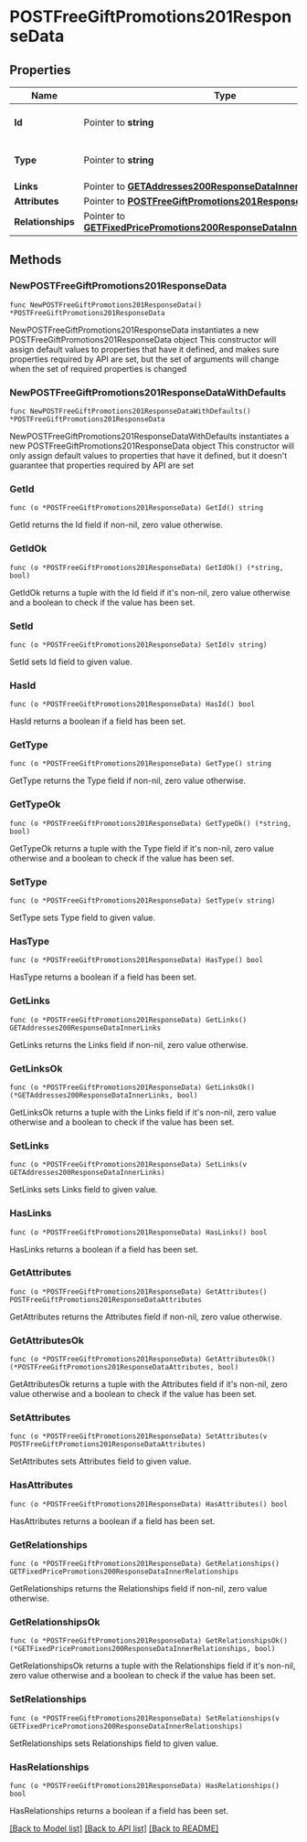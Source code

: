 # POSTFreeGiftPromotions201ResponseData

## Properties

Name | Type | Description | Notes
------------ | ------------- | ------------- | -------------
**Id** | Pointer to **string** | The resource&#39;s id | [optional] 
**Type** | Pointer to **string** | The resource&#39;s type | [optional] 
**Links** | Pointer to [**GETAddresses200ResponseDataInnerLinks**](GETAddresses200ResponseDataInnerLinks.md) |  | [optional] 
**Attributes** | Pointer to [**POSTFreeGiftPromotions201ResponseDataAttributes**](POSTFreeGiftPromotions201ResponseDataAttributes.md) |  | [optional] 
**Relationships** | Pointer to [**GETFixedPricePromotions200ResponseDataInnerRelationships**](GETFixedPricePromotions200ResponseDataInnerRelationships.md) |  | [optional] 

## Methods

### NewPOSTFreeGiftPromotions201ResponseData

`func NewPOSTFreeGiftPromotions201ResponseData() *POSTFreeGiftPromotions201ResponseData`

NewPOSTFreeGiftPromotions201ResponseData instantiates a new POSTFreeGiftPromotions201ResponseData object
This constructor will assign default values to properties that have it defined,
and makes sure properties required by API are set, but the set of arguments
will change when the set of required properties is changed

### NewPOSTFreeGiftPromotions201ResponseDataWithDefaults

`func NewPOSTFreeGiftPromotions201ResponseDataWithDefaults() *POSTFreeGiftPromotions201ResponseData`

NewPOSTFreeGiftPromotions201ResponseDataWithDefaults instantiates a new POSTFreeGiftPromotions201ResponseData object
This constructor will only assign default values to properties that have it defined,
but it doesn't guarantee that properties required by API are set

### GetId

`func (o *POSTFreeGiftPromotions201ResponseData) GetId() string`

GetId returns the Id field if non-nil, zero value otherwise.

### GetIdOk

`func (o *POSTFreeGiftPromotions201ResponseData) GetIdOk() (*string, bool)`

GetIdOk returns a tuple with the Id field if it's non-nil, zero value otherwise
and a boolean to check if the value has been set.

### SetId

`func (o *POSTFreeGiftPromotions201ResponseData) SetId(v string)`

SetId sets Id field to given value.

### HasId

`func (o *POSTFreeGiftPromotions201ResponseData) HasId() bool`

HasId returns a boolean if a field has been set.

### GetType

`func (o *POSTFreeGiftPromotions201ResponseData) GetType() string`

GetType returns the Type field if non-nil, zero value otherwise.

### GetTypeOk

`func (o *POSTFreeGiftPromotions201ResponseData) GetTypeOk() (*string, bool)`

GetTypeOk returns a tuple with the Type field if it's non-nil, zero value otherwise
and a boolean to check if the value has been set.

### SetType

`func (o *POSTFreeGiftPromotions201ResponseData) SetType(v string)`

SetType sets Type field to given value.

### HasType

`func (o *POSTFreeGiftPromotions201ResponseData) HasType() bool`

HasType returns a boolean if a field has been set.

### GetLinks

`func (o *POSTFreeGiftPromotions201ResponseData) GetLinks() GETAddresses200ResponseDataInnerLinks`

GetLinks returns the Links field if non-nil, zero value otherwise.

### GetLinksOk

`func (o *POSTFreeGiftPromotions201ResponseData) GetLinksOk() (*GETAddresses200ResponseDataInnerLinks, bool)`

GetLinksOk returns a tuple with the Links field if it's non-nil, zero value otherwise
and a boolean to check if the value has been set.

### SetLinks

`func (o *POSTFreeGiftPromotions201ResponseData) SetLinks(v GETAddresses200ResponseDataInnerLinks)`

SetLinks sets Links field to given value.

### HasLinks

`func (o *POSTFreeGiftPromotions201ResponseData) HasLinks() bool`

HasLinks returns a boolean if a field has been set.

### GetAttributes

`func (o *POSTFreeGiftPromotions201ResponseData) GetAttributes() POSTFreeGiftPromotions201ResponseDataAttributes`

GetAttributes returns the Attributes field if non-nil, zero value otherwise.

### GetAttributesOk

`func (o *POSTFreeGiftPromotions201ResponseData) GetAttributesOk() (*POSTFreeGiftPromotions201ResponseDataAttributes, bool)`

GetAttributesOk returns a tuple with the Attributes field if it's non-nil, zero value otherwise
and a boolean to check if the value has been set.

### SetAttributes

`func (o *POSTFreeGiftPromotions201ResponseData) SetAttributes(v POSTFreeGiftPromotions201ResponseDataAttributes)`

SetAttributes sets Attributes field to given value.

### HasAttributes

`func (o *POSTFreeGiftPromotions201ResponseData) HasAttributes() bool`

HasAttributes returns a boolean if a field has been set.

### GetRelationships

`func (o *POSTFreeGiftPromotions201ResponseData) GetRelationships() GETFixedPricePromotions200ResponseDataInnerRelationships`

GetRelationships returns the Relationships field if non-nil, zero value otherwise.

### GetRelationshipsOk

`func (o *POSTFreeGiftPromotions201ResponseData) GetRelationshipsOk() (*GETFixedPricePromotions200ResponseDataInnerRelationships, bool)`

GetRelationshipsOk returns a tuple with the Relationships field if it's non-nil, zero value otherwise
and a boolean to check if the value has been set.

### SetRelationships

`func (o *POSTFreeGiftPromotions201ResponseData) SetRelationships(v GETFixedPricePromotions200ResponseDataInnerRelationships)`

SetRelationships sets Relationships field to given value.

### HasRelationships

`func (o *POSTFreeGiftPromotions201ResponseData) HasRelationships() bool`

HasRelationships returns a boolean if a field has been set.


[[Back to Model list]](../README.md#documentation-for-models) [[Back to API list]](../README.md#documentation-for-api-endpoints) [[Back to README]](../README.md)


